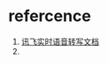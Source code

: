 # refercence 
1. [讯飞实时语音转写文档](https://doc.xfyun.cn/rest_api/%E5%AE%9E%E6%97%B6%E8%AF%AD%E9%9F%B3%E8%BD%AC%E5%86%99.html)
2. []()